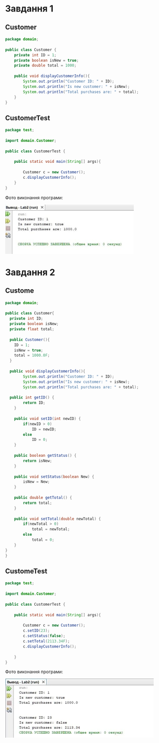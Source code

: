 Завдання 1
=====
## Customer
```java
package domain;

public class Customer {
    private int ID = 1;
    private boolean isNew = true;
    private double total = 1000;
    
    public void displayCustomerInfo(){
        System.out.println("Customer ID: " + ID);
        System.out.println("Is new customer: " + isNew);
        System.out.println("Total purchases are: " + total);
    }
}
```
## CustomerTest
```java
package test;

import domain.Customer;

public class CustomerTest {

    public static void main(String[] args){
    
        Customer c = new Customer();
        c.displayCustomerInfo();
    }
}
```
Фото виконання програми:

![](https://github.com/ppc-ntu-khpi/35---classes-and-modifiers-Ilona1212/blob/main/Solution/done.png?raw=true)


Завдання 2
=====
## Custome
```java
package domain;

public class Customer{
  private int ID;
  private boolean isNew;
  private float total; 

  public Customer(){
    ID = 1;
    isNew = true;
    total = 1000.0F;
  }
  
  public void displayCustomerInfo(){
        System.out.println("Customer ID: " + ID);
        System.out.println("Is new customer: " + isNew);
        System.out.println("Total purchases are: " + total);

  public int getID() {
        return ID;
    }

    public void setID(int newID) {
        if(newID > 0)
            ID = newID;
        else
            ID = 0;
    }

    public boolean getStatus() {
        return isNew;
    }

    public void setStatus(boolean New) {
        isNew = New;
    }

    public double getTotal() {
        return total;
    }

    public void setTotal(double newTotal) {
        if(newTotal > 0)
            total = newTotal;
        else
            total = 0;
    }
}
}
```
## CustomeTest
```java
package test;

import domain.Customer;

public class CustomerTest {

    public static void main(String[] args){
    
        Customer c = new Customer();
        c.setID(23);
        c.setStatus(false);
        c.setTotal(2113.34F);
        c.displayCustomerInfo();

    }
}
```
Фото виконання програми:

![](https://github.com/ppc-ntu-khpi/35---classes-and-modifiers-Ilona1212/blob/main/Solution/advanced.png?raw=true)

